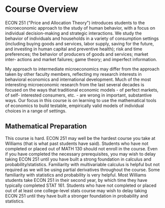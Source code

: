 # Course Overview

ECON 251 ("Price and Allocation Theory") introduces students to the microeconomic approach to the study of human behavior, with a
focus on individual decision-making and strategic interactions. We study the behavior
of individuals and households in a variety of consumption settings (including buying goods and services,
labor supply, saving for the future, and investing in human capital and preventive health); risk and time
preferences; the behavior of producers of goods and services; market inter-
actions and market failures; game theory; and imperfect information.

My approach to intermediate microeconomics may differ from the approach taken by other
faculty members, reflecting my research interests in behavioral economics and international
development. Much of the most interesting microeconomic research from the last several decades
is focused on the ways that traditional economic models - of perfect markets, of self-
interested consumers, etc. - are wrong in important, substantive ways. Our focus in
this course is on learning to use the mathematical tools of economics to build testable,
empirically valid models of individual choices in a range of settings. 

## Mathematical Preparation

This course is hard.  ECON 251 may well be the hardest course you take at Williams (that is what past students 
have said).  Students who have not completed or placed out of MATH 130 should not enroll in the course.  Even 
if you have completed the necessary prerequisites, you may wish to delay taking ECON 251 until you have built a strong foundation 
in calculus and probability/statistics.  Familiarity with multivariable calculus is helpful but not required as we will be 
using partial derivatives throughout the course.  Some familiarity with statistics and probability is very helpful.  Most 
Williams students take ECON 251 in their second year, by which time they have typically completed STAT 161.  Students who have not completed or 
placed out of at least one college-level stats course may wish to delay taking ECON 251 until they have built a stronger foundation in 
probability and statistics.  
